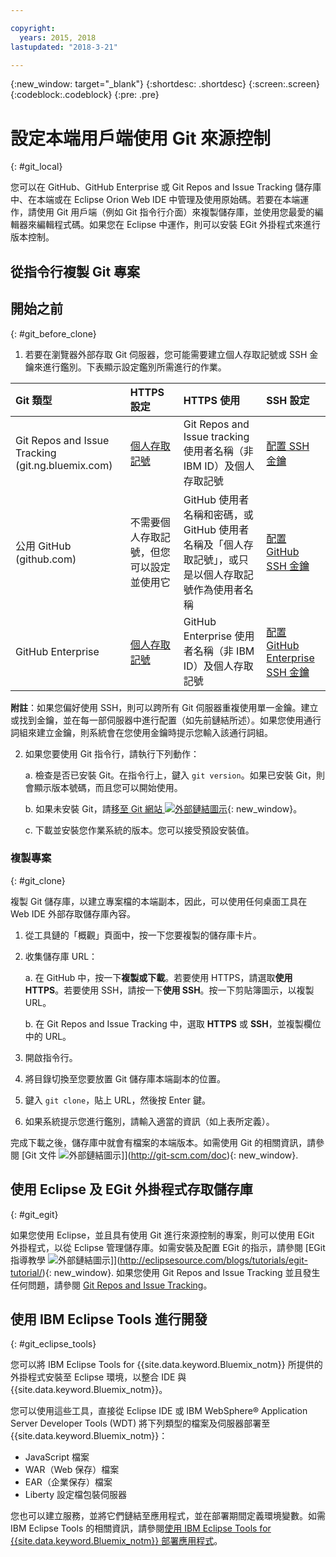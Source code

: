 ```yaml
---

copyright:
  years: 2015, 2018
lastupdated: "2018-3-21"

---
```


{:new_window: target="_blank"}
{:shortdesc: .shortdesc}
{:screen:.screen}
{:codeblock:.codeblock}
{:pre: .pre}

# 設定本端用戶端使用 Git 來源控制
{: #git_local}


您可以在 GitHub、GitHub Enterprise 或 Git Repos and Issue Tracking 儲存庫中、在本端或在 Eclipse Orion Web IDE 中管理及使用原始碼。若要在本端運作，請使用 Git 用戶端（例如 Git 指令行介面）來複製儲存庫，並使用您最愛的編輯器來編輯程式碼。如果您在 Eclipse 中運作，則可以安裝 EGit 外掛程式來進行版本控制。

## 從指令行複製 Git 專案


## 開始之前
{: #git_before_clone}

1. 若要在瀏覽器外部存取 Git 伺服器，您可能需要建立個人存取記號或 SSH 金鑰來進行鑑別。下表顯示設定鑑別所需進行的作業。

| Git 類型  | HTTPS 設定 | HTTPS 使用 |  SSH 設定 |
|:-----------|:-------------|:------------|:-------------|
| Git Repos and Issue Tracking (git.ng.bluemix.com) | [個人存取記號](/docs/services/ContinuousDelivery/git_working.html#git_authentication) | Git Repos and Issue tracking 使用者名稱（非 IBM ID）及個人存取記號 | [配置 SSH 金鑰](/docs/services/ContinuousDelivery/git_working.html#git_authentication) |
| 公用 GitHub (github.com) | 不需要個人存取記號，但您可以設定並使用它 | GitHub 使用者名稱和密碼，或 GitHub 使用者名稱及「個人存取記號」，或只是以個人存取記號作為使用者名稱 | [配置 GitHub SSH 金鑰](https://help.github.com/articles/generating-a-new-ssh-key-and-adding-it-to-the-ssh-agent/) |
| GitHub Enterprise | [個人存取記號](/docs/services/ghededicated/index.html#gheded_getting_started#ghe_auth) | GitHub Enterprise 使用者名稱（非 IBM ID）及個人存取記號 | [配置 GitHub Enterprise SSH 金鑰](/docs/services/ghededicated/index.html#gheded_getting_started#ghe_auth) |

**附註**：如果您偏好使用 SSH，則可以跨所有 Git 伺服器重複使用單一金鑰。建立或找到金鑰，並在每一部伺服器中進行配置（如先前鏈結所述）。如果您使用通行詞組來建立金鑰，則系統會在您使用金鑰時提示您輸入該通行詞組。

2. 如果您要使用 Git 指令行，請執行下列動作：

    a. 檢查是否已安裝 Git。在指令行上，鍵入 `git version`。如果已安裝 Git，則會顯示版本號碼，而且您可以開始使用。

    b. 如果未安裝 Git，請[移至 Git 網站 ![外部鏈結圖示](../../icons/launch-glyph.svg "外部鏈結圖示")](http://git-scm.com/downloads){: new_window}。

    c. 下載並安裝您作業系統的版本。您可以接受預設安裝值。


### 複製專案
{: #git_clone}

複製 Git 儲存庫，以建立專案檔的本端副本，因此，可以使用任何桌面工具在 Web IDE 外部存取儲存庫內容。

1. 從工具鏈的「概觀」頁面中，按一下您要複製的儲存庫卡片。

2. 收集儲存庫 URL：

   a. 在 GitHub 中，按一下**複製或下載**。若要使用 HTTPS，請選取**使用 HTTPS**。若要使用 SSH，請按一下**使用 SSH**。按一下剪貼簿圖示，以複製 URL。

   b. 在 Git Repos and Issue Tracking 中，選取 **HTTPS** 或 **SSH**，並複製欄位中的 URL。

3. 開啟指令行。

4. 將目錄切換至您要放置 Git 儲存庫本端副本的位置。

5. 鍵入 `git clone`，貼上 URL，然後按 Enter 鍵。

6. 如果系統提示您進行鑑別，請輸入適當的資訊（如上表所定義）。


完成下載之後，儲存庫中就會有檔案的本端版本。如需使用 Git 的相關資訊，請參閱 [Git 文件 ![外部鏈結圖示](../../icons/launch-glyph.svg "外部鏈結圖示")]](http://git-scm.com/doc){: new_window}.


## 使用 Eclipse 及 EGit 外掛程式存取儲存庫
{: #git_egit}

如果您使用 Eclipse，並且具有使用 Git 進行來源控制的專案，則可以使用 EGit 外掛程式，以從 Eclipse 管理儲存庫。如需安裝及配置 EGit 的指示，請參閱 [EGit 指導教學 ![外部鏈結圖示](../../icons/launch-glyph.svg "外部鏈結圖示")]](http://eclipsesource.com/blogs/tutorials/egit-tutorial/){: new_window}.
如果您使用 Git Repos and Issue Tracking 並且發生任何問題，請參閱 [Git Repos and Issue Tracking](git_working.html#git_local)。

## 使用 IBM Eclipse Tools 進行開發
{: #git_eclipse_tools}

您可以將 IBM Eclipse Tools for {{site.data.keyword.Bluemix_notm}} 所提供的外掛程式安裝至 Eclipse 環境，以整合 IDE 與 {{site.data.keyword.Bluemix_notm}}。

您可以使用這些工具，直接從 Eclipse IDE 或 IBM WebSphere&reg; Application Server Developer Tools (WDT) 將下列類型的檔案及伺服器部署至 {{site.data.keyword.Bluemix_notm}}：

* JavaScript 檔案
* WAR（Web 保存）檔案
* EAR（企業保存）檔案
* Liberty 設定檔包裝伺服器

您也可以建立服務，並將它們鏈結至應用程式，並在部署期間定義環境變數。如需 IBM Eclipse Tools 的相關資訊，請參閱[使用 IBM Eclipse Tools for {{site.data.keyword.Bluemix_notm}} 部署應用程式](../../manageapps/eclipsetools/eclipsetools.html)。
